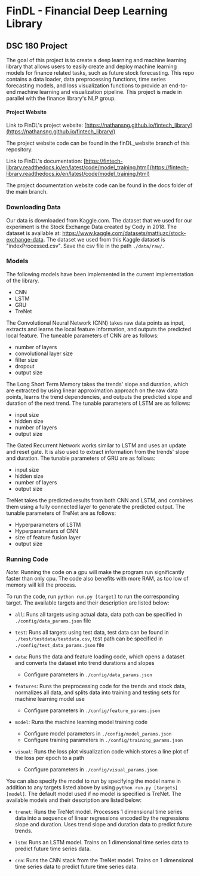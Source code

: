 # FinDL - Financial Deep Learning Library

## DSC 180 Project

The goal of this project is to create a deep learning and machine learning library that allows users to easily create and deploy machine learning models for finance related tasks, such as future stock forecasting. This repo contains a data loader, data preprocessing functions, time series forecasting models, and loss visualization functions to provide an end-to-end machine learning and visualization pipeline. This project is made in parallel with the finance library's NLP group. 

#### Project Website
Link to FinDL's project website: [https://nathansng.github.io/fintech_library](https://nathansng.github.io/fintech_library/)

The project website code can be found in the finDL_website branch of this repository.

Link to FinDL's documentation: [https://fintech-library.readthedocs.io/en/latest/code/model_training.html](https://fintech-library.readthedocs.io/en/latest/code/model_training.html)

The project documentation website code can be found in the docs folder of the main branch. 

### Downloading Data

Our data is downloaded from Kaggle.com. The dataset that we used for our experiment is the Stock Exchange Data created by Cody in 2018. The dataset is available at: https://www.kaggle.com/datasets/mattiuzc/stock-exchange-data. The dataset we used from this Kaggle dataset is "indexProcessed.csv". Save the csv file in the path `./data/raw/`. 

### Models 

The following models have been implemented in the current implementation of the library. 

- CNN
- LSTM
- GRU
- TreNet

The Convolutional Neural Network (CNN) takes raw data points as input, extracts and learns the local feature information, and outputs the predicted local feature. The tuneable parameters of CNN are as follows:

- number of layers
- convolutional layer size 
- filter size
- dropout
- output size

The Long Short Term Memory takes the trends' slope and duration, which are extracted by using linear approximation approach on the raw data points, learns the trend dependencies, and outputs the predicted slope and duration of the next trend. The tunable parameters of LSTM are as follows:

- input size
- hidden size
- number of layers
- output size

The Gated Recurrent Network works similar to LSTM and uses an update and reset gate. It is also used to extract information from the trends' slope and duration. The tunable parameters of GRU are as follows: 

- input size
- hidden size
- number of layers
- output size

TreNet takes the predicted results from both CNN and LSTM, and combines them using a fully connected layer to generate the predicted output. The tunable parameters of TreNet are as follows: 

- Hyperparameters of LSTM 
- Hyperparameters of CNN
- size of feature fusion layer
- output size 


### Running Code

*Note*: Running the code on a gpu will make the program run significantly faster than only cpu. The code also benefits with more RAM, as too low of memory will kill the process. 

To run the code, run `python run.py [target]` to run the corresponding target. The available targets and their description are listed below: 

- `all`: Runs all targets using actual data, data path can be specified in `./config/data_params.json` file

- `test`: Runs all targets using test data, test data can be found in `./test/testdata/testdata.csv`, test path can be specified in `./config/test_data_params.json` file

- `data`: Runs the data and feature loading code, which opens a dataset and converts the dataset into trend durations and slopes
  - Configure parameters in `./config/data_params.json`

- `features`: Runs the preprocessing code for the trends and stock data, normalizes all data, and splits data into training and testing sets for machine learning model use 
  - Configure parameters in `./config/feature_params.json`

- `model`: Runs the machine learning model training code 
  - Configure model parameters in `./config/model_params.json`
  - Configure training parameters in `./config/training_params.json`

- `visual`: Runs the loss plot visualization code which stores a line plot of the loss per epoch to a path 
  - Configure parameters in `./config/visual_params.json`

You can also specify the model to run by specifying the model name in addition to any targets listed above by using `python run.py [targets] [model]`. The default model used if no model is specified is TreNet. The available models and their description are listed below: 

- `trenet`: Runs the TreNet model. Processes 1 dimensional time series data into a sequence of linear regressions encoded by the regressions slope and duration. Uses trend slope and duration data to predict future trends. 

- `lstm`: Runs an LSTM model. Trains on 1 dimensional time series data to predict future time series data. 

- `cnn`: Runs the CNN stack from the TreNet model. Trains on 1 dimensional time series data to predict future time series data. 


